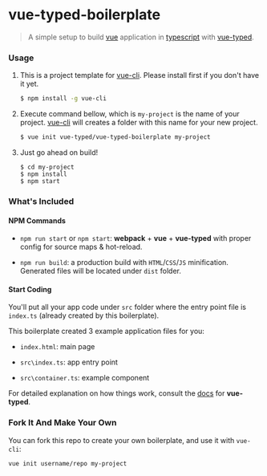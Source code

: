 # vue-typed-boilerplate

> A simple setup to build [vue](vuejs.org) application in [typescript](typescriptlang.org) with [vue-typed](https://github.com/budiadiono/vue-typed).


### Usage

1. This is a project template for [vue-cli](https://github.com/vuejs/vue-cli). Please install first if you don't have it yet.

	``` bash
	$ npm install -g vue-cli
	```

2. Execute command bellow, which is `my-project` is the name of your project. [vue-cli](https://github.com/vuejs/vue-cli) will creates a folder with this name for your new project.

	``` bash
	$ vue init vue-typed/vue-typed-boilerplate my-project
	```

3. Just go ahead on build!

	```
	$ cd my-project
	$ npm install
	$ npm start
	```


### What's Included

#### NPM Commands

- `npm run start` or `npm start`: **webpack** + **vue** + **vue-typed** with proper config for source maps & hot-reload.

- `npm run build`: a production build with `HTML`/`CSS`/`JS` minification. Generated files will be located under `dist` folder.

#### Start Coding

You'll put all your app code under `src` folder where the entry point file is `index.ts` (already created by this boilerplate). 

This boilerplate created 3 example application files for you:

- `index.html`: main page

- `src\index.ts`: app entry point 

- `src\container.ts`: example component 

For detailed explanation on how things work, consult the [docs](https://github.com/vue-typed/vue-typed) for **vue-typed**.


### Fork It And Make Your Own

You can fork this repo to create your own boilerplate, and use it with `vue-cli`:

``` bash
vue init username/repo my-project
```